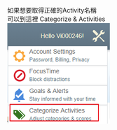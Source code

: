 ﻿如果想要取得正確的Activity名稱  
可以到這裡 Categorize & Activities  
![Alt text](Source/img01.png?raw=true "WebSitePath")